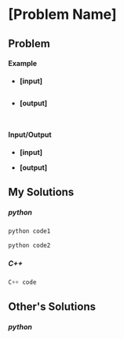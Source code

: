# [Problem Name]



## Problem



#### 	Example

- **[input]**

  ```
  
  ```

- **[output]**

  ```
  
  
  ```



#### 	Input/Output

- **[input]**

  

- **[output]**

  

## My Solutions

##### python

```python
python code1
```



```python
python code2
```



##### C++

```c++
C++ code
```



## Other's Solutions

##### python

```python

```

